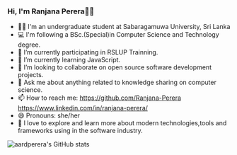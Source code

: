 ### Hi, I'm Ranjana Perera👋🙂
  
- 👩‍🎓 I'm an undergraduate student at Sabaragamuwa University, Sri Lanka
- 💻 I'm following a BSc.(Special)in Computer Science and Technology degree.
- 🔭 I’m currently participating in RSLUP Trainning.
- 🌱 I’m currently learning JavaScript.
- 👯 I’m looking to collaborate on open source software development projects.
- 💬 Ask me about anything related to knowledge sharing on computer science.
- 📫 How to reach me: https://github.com/Ranjana-Perera https://www.linkedin.com/in/ranjana-perera/
- 😄 Pronouns: she/her
- 🙂 I love to explore and learn more about modern technologies,tools and frameworks using in the software industry.

![aardperera's GitHub stats](https://github-readme-stats.vercel.app/api?username=aardperera)
